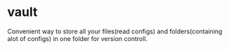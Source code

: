 vault
=====

Convenient way to store all your files(read configs) and folders(containing alot of configs) in one folder for version controll.
